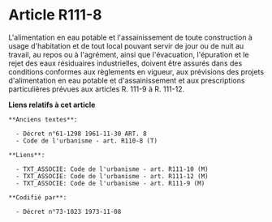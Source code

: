# Article R111-8

L'alimentation en eau potable et l'assainissement de toute construction à usage d'habitation et de tout local pouvant servir
de jour ou de nuit au travail, au repos ou à l'agrément, ainsi que l'évacuation, l'épuration et le rejet des eaux résiduaires
industrielles, doivent être assurés dans des conditions conformes aux règlements en vigueur, aux prévisions des projets
d'alimentation en eau potable et d'assainissement et aux prescriptions particulières prévues aux articles R. 111-9 à R.
111-12.

**Liens relatifs à cet article**

	**Anciens textes**:

	  - Décret n°61-1298 1961-11-30 ART. 8
	  - Code de l'urbanisme - art. R110-8 (T)

	**Liens**:

	  - TXT_ASSOCIE: Code de l'urbanisme - art. R111-10 (M)
	  - TXT_ASSOCIE: Code de l'urbanisme - art. R111-12 (M)
	  - TXT_ASSOCIE: Code de l'urbanisme - art. R111-9 (M)

	**Codifié par**:

	  - Décret n°73-1023 1973-11-08

